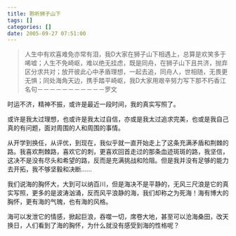 ```yaml
---
title: 聆听狮子山下
tags: []
categories: []
date: 2005-09-27 07:51:00 
---
```


> 人生中有欢喜难免亦常有泪，我D大家在狮子山下相遇上，总算是欢笑多于唏嘘；人生不免崎岖，难以绝无挂虑，既是同舟，在狮子山下且共济，抛弃区分求共对；放开彼此心中矛盾理想，一起去追，同舟人，世相随，无畏更无惧；同处海角天边，携手踏平崎岖，我D大家用艰辛努力写下那不朽香江名句－－－－－－－－－－－罗文

时运不济，精神不振，或许是最近一段时间，我的真实写照了。

或许是我太过理想，也或许是我太过自信，亦或是我太过追求完美，也或是我自己真的有问题，面对周围的人和周围的事情。

从开学到换任，从评优，到现在，我似乎就一直开始走上了这条充满矛盾和荆棘的路。我喜欢荆棘路，喜欢它的刺，更喜欢回首走过的那条血迹斑斑的路，我坚信，这决不是没有尽头和希望的路，反而是充满挑战和险阻。但是我并没有足够的能力去开拓，我不够坚毅和决断......

我们说海的胸怀大，大到可以纳百川，但是海决不是平静的，无风三尺浪是它的真实写照，更多的是波涛汹涌，反而风平浪静的海，我们却称之为死海！海有博大的胸怀，更有海的气魄，也有海的风格。

海可以发泄它的情感，掀起巨浪，吞噬一切，席卷大地，甚至可以沧海桑田，改天换日，人们看到了海的胸怀，为什么就没有感受到海的性格呢？